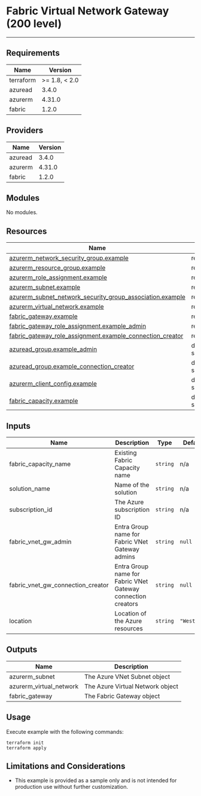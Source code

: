 <!-- BEGIN_TF_DOCS -->
# Fabric Virtual Network Gateway (200 level)

---

## Requirements

| Name      | Version       |
|-----------|---------------|
| terraform | >= 1.8, < 2.0 |
| azuread   | 3.4.0         |
| azurerm   | 4.31.0        |
| fabric    | 1.2.0         |

## Providers

| Name    | Version |
|---------|---------|
| azuread | 3.4.0   |
| azurerm | 4.31.0  |
| fabric  | 1.2.0   |

## Modules

No modules.

## Resources

| Name                                                                                                                                                                                   | Type        |
|----------------------------------------------------------------------------------------------------------------------------------------------------------------------------------------|-------------|
| [azurerm_network_security_group.example](https://registry.terraform.io/providers/hashicorp/azurerm/4.31.0/docs/resources/network_security_group)                                       | resource    |
| [azurerm_resource_group.example](https://registry.terraform.io/providers/hashicorp/azurerm/4.31.0/docs/resources/resource_group)                                                       | resource    |
| [azurerm_role_assignment.example](https://registry.terraform.io/providers/hashicorp/azurerm/4.31.0/docs/resources/role_assignment)                                                     | resource    |
| [azurerm_subnet.example](https://registry.terraform.io/providers/hashicorp/azurerm/4.31.0/docs/resources/subnet)                                                                       | resource    |
| [azurerm_subnet_network_security_group_association.example](https://registry.terraform.io/providers/hashicorp/azurerm/4.31.0/docs/resources/subnet_network_security_group_association) | resource    |
| [azurerm_virtual_network.example](https://registry.terraform.io/providers/hashicorp/azurerm/4.31.0/docs/resources/virtual_network)                                                     | resource    |
| [fabric_gateway.example](https://registry.terraform.io/providers/microsoft/fabric/1.2.0/docs/resources/gateway)                                                                        | resource    |
| [fabric_gateway_role_assignment.example_admin](https://registry.terraform.io/providers/microsoft/fabric/1.2.0/docs/resources/gateway_role_assignment)                                  | resource    |
| [fabric_gateway_role_assignment.example_connection_creator](https://registry.terraform.io/providers/microsoft/fabric/1.2.0/docs/resources/gateway_role_assignment)                     | resource    |
| [azuread_group.example_admin](https://registry.terraform.io/providers/hashicorp/azuread/3.4.0/docs/data-sources/group)                                                                 | data source |
| [azuread_group.example_connection_creator](https://registry.terraform.io/providers/hashicorp/azuread/3.4.0/docs/data-sources/group)                                                    | data source |
| [azurerm_client_config.example](https://registry.terraform.io/providers/hashicorp/azurerm/4.31.0/docs/data-sources/client_config)                                                      | data source |
| [fabric_capacity.example](https://registry.terraform.io/providers/microsoft/fabric/1.2.0/docs/data-sources/capacity)                                                                   | data source |

## Inputs

| Name                                  | Description                                                  | Type     | Default     | Required |
|---------------------------------------|--------------------------------------------------------------|----------|-------------|:--------:|
| fabric\_capacity\_name                | Existing Fabric Capacity name                                | `string` | n/a         |   yes    |
| solution\_name                        | Name of the solution                                         | `string` | n/a         |   yes    |
| subscription\_id                      | The Azure subscription ID                                    | `string` | n/a         |   yes    |
| fabric\_vnet\_gw\_admin               | Entra Group name for Fabric VNet Gateway admins              | `string` | `null`      |    no    |
| fabric\_vnet\_gw\_connection\_creator | Entra Group name for Fabric VNet Gateway connection creators | `string` | `null`      |    no    |
| location                              | Location of the Azure resources                              | `string` | `"WestUS2"` |    no    |

## Outputs

| Name                      | Description                      |
|---------------------------|----------------------------------|
| azurerm\_subnet           | The Azure VNet Subnet object     |
| azurerm\_virtual\_network | The Azure Virtual Network object |
| fabric\_gateway           | The Fabric Gateway object        |

## Usage

Execute example with the following commands:

```shell
terraform init
terraform apply
```

## Limitations and Considerations

- This example is provided as a sample only and is not intended for production use without further customization.
<!-- END_TF_DOCS -->